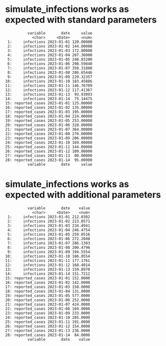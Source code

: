 # simulate_infections works as expected with standard parameters

              variable       date     value
                <char>     <Date>     <num>
     1:     infections 2023-01-01 120.00000
     2:     infections 2023-01-02 144.00000
     3:     infections 2023-01-03 172.80000
     4:     infections 2023-01-04 207.36000
     5:     infections 2023-01-05 248.83200
     6:     infections 2023-01-06 298.59840
     7:     infections 2023-01-07 358.31808
     8:     infections 2023-01-08 286.65446
     9:     infections 2023-01-09 229.32357
    10:     infections 2023-01-10 183.45886
    11:     infections 2023-01-11 146.76709
    12:     infections 2023-01-12 117.41367
    13:     infections 2023-01-13  93.93093
    14:     infections 2023-01-14  75.14475
    15: reported_cases 2023-01-01 125.00000
    16: reported_cases 2023-01-02 135.00000
    17: reported_cases 2023-01-03 195.00000
    18: reported_cases 2023-01-04 224.00000
    19: reported_cases 2023-01-05 253.00000
    20: reported_cases 2023-01-06 328.00000
    21: reported_cases 2023-01-07 364.00000
    22: reported_cases 2023-01-08 278.00000
    23: reported_cases 2023-01-09 206.00000
    24: reported_cases 2023-01-10 169.00000
    25: reported_cases 2023-01-11 144.00000
    26: reported_cases 2023-01-12 109.00000
    27: reported_cases 2023-01-13  80.00000
    28: reported_cases 2023-01-14  95.00000
              variable       date     value

# simulate_infections works as expected with additional parameters

              variable       date    value
                <char>     <Date>    <num>
     1:     infections 2023-01-01 212.0302
     2:     infections 2023-01-02 223.0571
     3:     infections 2023-01-03 234.4941
     4:     infections 2023-01-04 246.4754
     5:     infections 2023-01-05 259.0516
     6:     infections 2023-01-06 272.2608
     7:     infections 2023-01-07 286.1383
     8:     infections 2023-01-08 200.4796
     9:     infections 2023-01-09 194.5554
    10:     infections 2023-01-10 186.0554
    11:     infections 2023-01-11 177.1761
    12:     infections 2023-01-12 168.4014
    13:     infections 2023-01-13 159.8970
    14:     infections 2023-01-14 151.7212
    15: reported_cases 2023-01-01 152.0000
    16: reported_cases 2023-01-02 142.0000
    17: reported_cases 2023-01-03 158.0000
    18: reported_cases 2023-01-04 131.0000
    19: reported_cases 2023-01-05 577.0000
    20: reported_cases 2023-01-06 252.0000
    21: reported_cases 2023-01-07 424.0000
    22: reported_cases 2023-01-08 169.0000
    23: reported_cases 2023-01-09 233.0000
    24: reported_cases 2023-01-10 285.0000
    25: reported_cases 2023-01-11 191.0000
    26: reported_cases 2023-01-12 154.0000
    27: reported_cases 2023-01-13 236.0000
    28: reported_cases 2023-01-14  84.0000
              variable       date    value

